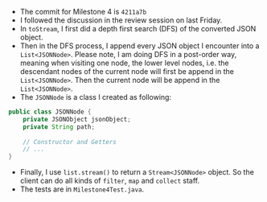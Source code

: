 * The commit for Milestone 4 is `4211a7b`
* I followed the discussion in the review session on last Friday.
* In `toStream`, I first did a depth first search (DFS) of the converted JSON object.
* Then in the DFS process, I append every JSON object I encounter into a `List<JSONNode>`.
  Please note, I am doing DFS in a post-order way, meaning when visiting one node,
  the lower level nodes, i.e. the descendant nodes of the current node will first be append in the `List<JSONNode>`.
  Then the current node will be append in the `List<JSONNode>`.
* The `JSONNode` is a class I created as following:

```java
public class JSONNode {
    private JSONObject jsonObject;
    private String path;
    
    // Constructor and Getters
    // ...
}
```

* Finally, I use `list.stream()` to return a `Stream<JSONNode>` object. So the
  client can do all kinds of `filter`, `map` and `collect` staff.
* The tests are in `Milestone4Test.java`.
